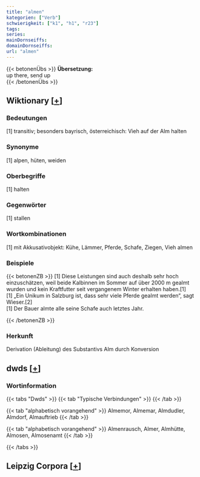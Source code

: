 ```yaml
---
title: "almen"
kategorien: ["Verb"]
schwierigkeit: ["k1", "h1", "r23"]
tags:
series:
mainDornseiffs:
domainDornseiffs:
url: "almen"
---
```


{{< betonenÜbs >}}
**Übersetzung:**  
up there, send  up  
{{< /betonenÜbs >}}

## Wiktionary [[+](https://de.wiktionary.org/wiki/almen)]

### Bedeutungen
[1] transitiv; besonders bayrisch, österreichisch: Vieh auf der Alm halten  

### Synonyme
[1] alpen, hüten, weiden  

### Oberbegriffe
[1] halten  

### Gegenwörter
[1] stallen  

### Wortkombinationen
[1] mit Akkusativobjekt: Kühe, Lämmer, Pferde, Schafe, Ziegen, Vieh almen  

### Beispiele
{{< betonenZB >}}
[1] Diese Leistungen sind auch deshalb sehr hoch einzuschätzen, weil beide Kalbinnen im Sommer auf über 2000 m gealmt wurden und kein Kraftfutter seit vergangenem Winter erhalten haben.[1]  
[1] „Ein Unikum in Salzburg ist, dass sehr viele Pferde gealmt werden“, sagt Wieser.[2]  
[1] Der Bauer almte alle seine Schafe auch letztes Jahr.  

{{< /betonenZB >}}
### Herkunft
Derivation (Ableitung) des Substantivs Alm durch Konversion  



## dwds [[+](https://www.dwds.de/wb/almen)]

### Wortinformation
{{< tabs "Dwds" >}}
{{< tab "Typische Verbindungen" >}}
{{< /tab >}}

{{< tab "alphabetisch vorangehend" >}}
Almemor, Almemar, Almdudler, Almdorf, Almauftrieb
{{< /tab >}}

{{< tab "alphabetisch vorangehend" >}}
Almenrausch, Almer, Almhütte, Almosen, Almosenamt
{{< /tab >}}

{{< /tabs >}}

## Leipzig Corpora [[+](https://corpora.uni-leipzig.de/en/res?word=almen&corpusId=deu_newscrawl-public_2018)]

